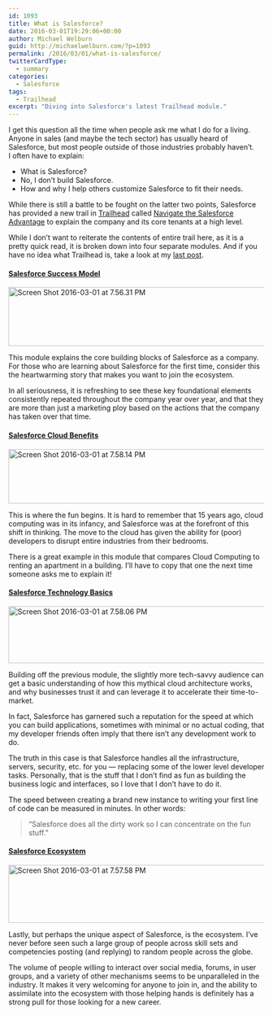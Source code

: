 ```yaml
---
id: 1093
title: What is Salesforce?
date: 2016-03-01T19:29:06+00:00
author: Michael Welburn
guid: http://michaelwelburn.com/?p=1093
permalink: /2016/03/01/what-is-salesforce/
twitterCardType:
  - summary
categories:
  - Salesforce
tags:
  - Trailhead
excerpt: "Diving into Salesforce's latest Trailhead module."
---
```

I get this question all the time when people ask me what I do for a living. Anyone in sales (and maybe the tech sector) has usually heard of Salesforce, but most people outside of those industries probably haven&#8217;t. I often have to explain:

  * What is Salesforce?
  * No, I don&#8217;t build Salesforce.
  * How and why I help others customize Salesforce to fit their needs.

While there is still a battle to be fought on the latter two points, Salesforce has provided a new trail in <a href="https://developer.salesforce.com/trailhead" target="_blank">Trailhead</a> called <a href="https://developer.salesforce.com/trailhead/trail/salesforce_advantage" target="_blank">Navigate the Salesforce Advantage</a> to explain the company and its core tenants at a high level.

<!--more-->

While I don&#8217;t want to reiterate the contents of entire trail here, as it is a pretty quick read, it is broken down into four separate modules. And if you have no idea what Trailhead is, take a look at my [last post](http://michaelwelburn.com/2016/01/24/salesforce-trailhead-not-just-for-beginners/).

#### <a href="https://developer.salesforce.com/trailhead/module/salesforce_advantange_who_we_are" target="_blank">Salesforce Success Model</a>

<img class="aligncenter size-full wp-image-1095" src="http://michaelwelburn.com/wp-content/uploads/2016/03/Screen-Shot-2016-03-01-at-7.56.31-PM.png" alt="Screen Shot 2016-03-01 at 7.56.31 PM" width="561" height="116" srcset="http://michaelwelburn.com/wp-content/uploads/2016/03/Screen-Shot-2016-03-01-at-7.56.31-PM.png 561w, http://michaelwelburn.com/wp-content/uploads/2016/03/Screen-Shot-2016-03-01-at-7.56.31-PM-300x62.png 300w" sizes="(max-width: 561px) 100vw, 561px" />

This module explains the core building blocks of Salesforce as a company. For those who are learning about Salesforce for the first time, consider this the heartwarming story that makes you want to join the ecosystem.

In all seriousness, it is refreshing to see these key foundational elements consistently repeated throughout the company year over year, and that they are more than just a marketing ploy based on the actions that the company has taken over that time.

#### <a href="https://developer.salesforce.com/trailhead/module/salesforce_advantange_what_we_do" target="_blank">Salesforce Cloud Benefits</a>

<img class="aligncenter size-full wp-image-1096" src="http://michaelwelburn.com/wp-content/uploads/2016/03/Screen-Shot-2016-03-01-at-7.58.14-PM.png" alt="Screen Shot 2016-03-01 at 7.58.14 PM" width="679" height="107" srcset="http://michaelwelburn.com/wp-content/uploads/2016/03/Screen-Shot-2016-03-01-at-7.58.14-PM.png 679w, http://michaelwelburn.com/wp-content/uploads/2016/03/Screen-Shot-2016-03-01-at-7.58.14-PM-300x47.png 300w" sizes="(max-width: 679px) 100vw, 679px" />

This is where the fun begins. It is hard to remember that 15 years ago, cloud computing was in its infancy, and Salesforce was at the forefront of this shift in thinking. The move to the cloud has given the ability for (poor) developers to disrupt entire industries from their bedrooms.

There is a great example in this module that compares Cloud Computing to renting an apartment in a building. I&#8217;ll have to copy that one the next time someone asks me to explain it!

#### <a href="https://developer.salesforce.com/trailhead/module/salesforce_advantange_how_we_do_it" target="_blank">Salesforce Technology Basics</a>

<img class="aligncenter size-full wp-image-1097" src="http://michaelwelburn.com/wp-content/uploads/2016/03/Screen-Shot-2016-03-01-at-7.58.06-PM.png" alt="Screen Shot 2016-03-01 at 7.58.06 PM" width="701" height="112" srcset="http://michaelwelburn.com/wp-content/uploads/2016/03/Screen-Shot-2016-03-01-at-7.58.06-PM.png 701w, http://michaelwelburn.com/wp-content/uploads/2016/03/Screen-Shot-2016-03-01-at-7.58.06-PM-300x48.png 300w" sizes="(max-width: 701px) 100vw, 701px" />

Building off the previous module, the slightly more tech-savvy audience can get a basic understanding of how this mythical cloud architecture works, and why businesses trust it and can leverage it to accelerate their time-to-market.

In fact, Salesforce has garnered such a reputation for the speed at which you can build applications, sometimes with minimal or no actual coding, that my developer friends often imply that there isn&#8217;t any development work to do.

The truth in this case is that Salesforce handles all the infrastructure, servers, security, etc. for you &#8212; replacing some of the lower level developer tasks. Personally, that is the stuff that I don&#8217;t find as fun as building the business logic and interfaces, so I love that I don&#8217;t have to do it.

The speed between creating a brand new instance to writing your first line of code can be measured in minutes. In other words:

> &#8220;Salesforce does all the dirty work so I can concentrate on the fun stuff.&#8221;

#### <a href="https://developer.salesforce.com/trailhead/module/salesforce_advantange_ecosystem" target="_blank">Salesforce Ecosystem</a>

<img class="aligncenter size-full wp-image-1098" src="http://michaelwelburn.com/wp-content/uploads/2016/03/Screen-Shot-2016-03-01-at-7.57.58-PM.png" alt="Screen Shot 2016-03-01 at 7.57.58 PM" width="713" height="114" srcset="http://michaelwelburn.com/wp-content/uploads/2016/03/Screen-Shot-2016-03-01-at-7.57.58-PM.png 713w, http://michaelwelburn.com/wp-content/uploads/2016/03/Screen-Shot-2016-03-01-at-7.57.58-PM-300x48.png 300w" sizes="(max-width: 713px) 100vw, 713px" />

Lastly, but perhaps the unique aspect of Salesforce, is the ecosystem. I&#8217;ve never before seen such a large group of people across skill sets and competencies posting (and replying) to random people across the globe.

The volume of people willing to interact over social media, forums, in user groups, and a variety of other mechanisms seems to be unparalleled in the industry. It makes it very welcoming for anyone to join in, and the ability to assimilate into the ecosystem with those helping hands is definitely has a strong pull for those looking for a new career.
